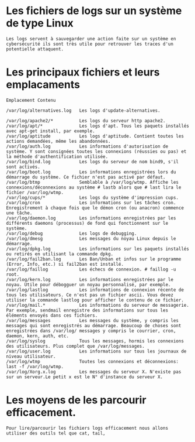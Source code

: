 # Les fichiers de logs sur un système de type Linux
    Les logs servent à sauvegarder une action faite sur un système en cybersécurité ils sont très utile pour retrouver les traces d'un potentielle attaquent.
    
# Les principaux fichiers et leurs emplacaments
    
    Emplacement	Contenu

    /var/log/alternatives.log	Les logs d'update-alternatives.

    /var/log/apache2/*	        Les logs du serveur http apache2.
    /var/log/apt/*	            Les logs d'apt. Tous les paquets installés avec apt-get install, par exemple.
    /var/log/aptitude	        Les logs d'aptitude. Contient toutes les actions demandées, même les abandonnées.
    /var/log/auth.log	        Les informations d'autorisation de système. Y sont consignées toutes les connexions (réussies ou pas) et la méthode d'authentification utilisée.
    /var/log/bind.log	        Les logs du serveur de nom bind9, s'il sont activés.
    /var/log/boot.log	        Les informations enregistrées lors du démarrage du système. Ce fichier n'est pas activé par défaut.
    /var/log/btmp	            Semblable à /var/log/wtmp. Affiche les connexions/déconnexions au système # lastb alors que # last lira le fichier /var/log/wtmp.
    /var/log/cups/*	            Les logs du système d'impression cups.
    /var/log/cron	            Les informations sur les tâches cron. Enregistrement à chaque fois que le démon cron (ou anacron) commence une tâche.
    /var/log/daemon.log     	Les informations enregistrées par les différents daemons (processus) de fond qui fonctionnent sur le système.
    /var/log/debug	            Les logs de debugging.
    /var/log/dmesg	            Les messages du noyau Linux depuis le démarrage.
    /var/log/dpkg.log	        Les informations sur les paquets installés ou retirés en utilisant la commande dpkg.
    /var/log/fail2ban.log	    Les Ban/Unban et infos sur le programme (Error, Info, etc.) si fail2ban est installé.
    /var/log/faillog	        Les échecs de connexion. # faillog -u root.
    /var/log/kern.log	        Les informations enregistrées par le noyau. Utile pour débogguer un noyau personnalisé, par exemple.
    /var/log/lastlog	        Les informations de connexion récente de tous les utilisateurs. Ce n'est pas un fichier ascii. Vous devez utiliser la commande lastlog pour afficher le contenu de ce fichier.
    /var/log/mail.*	            Les informations du serveur de messagerie. Par exemple, sendmail enregistre des informations sur tous les éléments envoyés dans ces fichiers.
    /var/log/messages	        Les messages du système, y compris les messages qui sont enregistrés au démarrage. Beaucoup de choses sont enregistrées dans /var/log/ messages y compris le courrier, cron, daemon, kern, auth, etc.
    /var/log/syslog	            Tous les messages, hormis les connexions des utilisateurs. Plus complet que /var/log/messages.
    /var/log/user.log	        Les informations sur tous les journaux de niveau utilisateur.
    /var/log/wtmp	            Toutes les connexions et déconnexions: last -f /var/log/wtmp.
    /var/log/Xorg.x.log	        Les messages du serveur X. N'existe pas sur un serveur.Le petit x est le N° d'instance du serveur X.

# Les moyens de les parcourir efficacement.
    Pour lire/parcourir les fichiers logs efficacement nous allons utiliser des outils tel que cat, tail, 